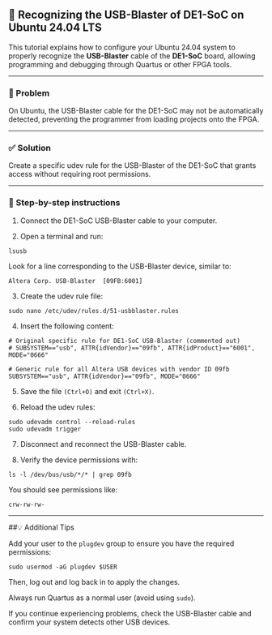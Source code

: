 ## 🔌 Recognizing the USB-Blaster of DE1-SoC on Ubuntu 24.04 LTS

This tutorial explains how to configure your Ubuntu 24.04 system to properly recognize the **USB-Blaster** cable of the **DE1-SoC** board, allowing programming and debugging through Quartus or other FPGA tools.

---

### 🧩 Problem

On Ubuntu, the USB-Blaster cable for the DE1-SoC may not be automatically detected, preventing the programmer from loading projects onto the FPGA.

---

### ✅ Solution

Create a specific udev rule for the USB-Blaster of the DE1-SoC that grants access without requiring root permissions.

---

### 📝 Step-by-step instructions

1. Connect the DE1-SoC USB-Blaster cable to your computer.

2. Open a terminal and run:

``` lsusb ```
  
Look for a line corresponding to the USB-Blaster device, similar to:

``` Altera Corp. USB-Blaster  [09FB:6001] ```

3. Create the udev rule file:

``` sudo nano /etc/udev/rules.d/51-usbblaster.rules ```

4. Insert the following content:

```
# Original specific rule for DE1-SoC USB-Blaster (commented out)
# SUBSYSTEM=="usb", ATTR{idVendor}=="09fb", ATTR{idProduct}=="6001", MODE="0666"

# Generic rule for all Altera USB devices with vendor ID 09fb
SUBSYSTEM=="usb", ATTR{idVendor}=="09fb", MODE="0666"
```
5. Save the file ``` (Ctrl+O) ``` and exit ``` (Ctrl+X) ```.

6. Reload the udev rules:
```
sudo udevadm control --reload-rules
sudo udevadm trigger
```
7. Disconnect and reconnect the USB-Blaster cable.

8. Verify the device permissions with:

``` ls -l /dev/bus/usb/*/* | grep 09fb ```

You should see permissions like:

``` crw-rw-rw- ```

---

##💡 Additional Tips

Add your user to the ``` plugdev ``` group to ensure you have the required permissions:

``` sudo usermod -aG plugdev $USER ```

Then, log out and log back in to apply the changes.

Always run Quartus as a normal user (avoid using ``` sudo ```).

If you continue experiencing problems, check the USB-Blaster cable and confirm your system detects other USB devices.     
